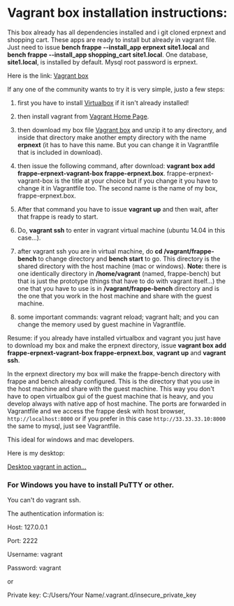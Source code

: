# Vagrant box installation instructions:
This box already has all dependencies installed and i git cloned erpnext and shopping cart. These apps are ready to install but already in vagrant file. Just need to issue **bench frappe --install_app erpnext site1.local** and **bench frappe --install_app shopping_cart site1.local**. One database, **site1.local**, is installed by default. Mysql root password is erpnext.

Here is the link: [Vagrant box](https://meocloud.pt/link/a6fdac48-bdf2-4fb7-b87b-4a300188a6b8/vagrant-frappe/)

If any one of the community wants to try it is very simple, justo a few steps:

1. first you have to install [Virtualbox](https://www.virtualbox.org) if it isn't already installed!
2. then install vagrant from [Vagrant Home Page](https://www.vagrantup.com).
3. then download my box file [Vagrant box](https://meocloud.pt/link/a6fdac48-bdf2-4fb7-b87b-4a300188a6b8/vagrant-frappe/) and unzip it to any directory, and inside that directory make another empty directory with the name **erpnext** (it has to have this name. But you can change it in Vagrantfile that is included in download).

4. then issue the following command, after download: **vagrant box add frappe-erpnext-vagrant-box frappe-erpnext.box**. frappe-erpnext-vagrant-box is the title at your choice but if you change it you have to change it in Vagrantfile too. The second name is the name of my box, frappe-erpnext.box.
5. After that command you have to issue **vagrant up** and then wait, after that frappe is ready to start.
6. Do, **vagrant ssh** to enter in vagrant virtual machine (ubuntu 14.04 in this case...).
7. after vagrant ssh you are in virtual machine, do **cd /vagrant/frappe-bench** to change directory and **bench start** to go. This directory is the shared directory with the host machine (mac or windows). **Note:** there is one identically directory in **/home/vagrant** (named, frappe-bench) but that is just the prototype (things that have to do with vagrant itself...) the one that you have to use is in **/vagrant/frappe-bench** directory and is the one that you work in the host machine and share with the guest machine.
8. some important commands: vagrant reload; vagrant halt; and you can change the memory used by guest machine in Vagrantfile.

Resume: if you already have installed virtualbox and vagrant you just have to download my box and make the erpnext directory, issue **vagrant box add frappe-erpnext-vagrant-box frappe-erpnext.box**, **vagrant up** and **vagrant ssh**.

In the erpnext directory my box will make the frappe-bench directory with frappe and bench already configured. This is the directory that you use in the host machine and share with the guest machine. This way you don't have to open virtualbox gui of the guest machine that is heavy, and you develop always with native app of host machine. The ports are forwarded in Vagrantfile and we access the frappe desk with host browser, `http://localhost:8000` or if you prefer in this case `http://33.33.33.10:8000` the same to mysql, just see Vagrantfile.

This ideal for windows and mac developers.

Here is my desktop:

[Desktop vagrant in action...](https://meocloud.pt/link/703a0b49-9a4f-404e-b77b-29416d77cacb/vagrantBox.png/)

### For Windows you have to install PuTTY or other.
You can't do vagrant ssh. 

The authentication information is:

Host: 127.0.0.1

Port: 2222

Username: vagrant

Password: vagrant

or

Private key: C:/Users/Your Name/.vagrant.d/insecure_private_key
